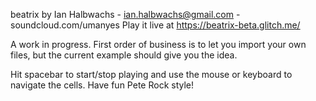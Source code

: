 beatrix by Ian Halbwachs  - ian.halbwachs@gmail.com - soundcloud.com/umanyes
Play it live at https://beatrix-beta.glitch.me/

A work in progress. First order of business is to let you import your own files, but the current example should give you the idea. 

Hit spacebar to start/stop playing and use the mouse or keyboard to navigate the cells. Have fun Pete Rock style!
